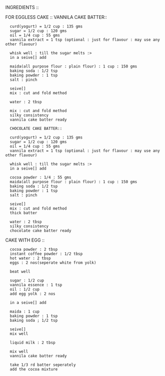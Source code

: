 INGREDIENTS ::

FOR EGGLESS CAKE ::
      VANNILA CAKE BATTER::
      
      curd(yogurt) = 1/2 cup : 135 gms
      sugar = 1/2 cup : 120 gms
      oil = 1/4 cup : 55 gms
      vannila extract = 1 tsp (optional : just for flavour : may use any other flavour)

      whisk well : till the sugar melts :>
      in a seive[] add

      maida(all purpose flour : plain flour) : 1 cup : 150 gms
      baking soda : 1/2 tsp
      baking powder : 1 tsp
      salt : pinch

      seive[]
      mix : cut and fold method

      water : 2 tbsp

      mix : cut and fold method
      silky consistency
      vannila cake batter ready

      CHOCOLATE CAKE BATTER::

      curd(yogurt) = 1/2 cup : 135 gms
      sugar = 1/2 cup : 120 gms
      oil = 1/4 cup : 55 gms
      vannila extract = 1 tsp (optional : just for flavour : may use any other flavour)

      whisk well : till the sugar melts :>
      in a seive[] add

      cocoa powder : 1/4 : 55 gms
      maida(all purpose flour : plain flour) : 1 cup : 150 gms
      baking soda : 1/2 tsp
      baking powder : 1 tsp
      salt : pinch

      seive[]
      mix : cut and fold method
      thick batter

      water : 2 tbsp
      silky consistency
      chocolate cake batter ready

CAKE WITH EGG ::
      
      cocoa powder : 2 tbsp
      instant coffee powder : 1/2 tbsp
      hot water : 2 tbsp
      eggs : 2 nos(seperate white from yolk)

      beat well

      sugar : 1/2 cup
      vannila essence : 1 tsp
      oil : 1/2 cup
      add egg yolk : 2 nos
    
      in a seive[] add

      maida : 1 cup
      baking powder : 1 tsp
      baking soda ; 1/2 tsp

      seive[]
      mix well

      liquid milk : 2 tbsp

      mix well
      vannila cake batter ready

      take 1/3 rd batter seperately
      add the cocoa mixture
